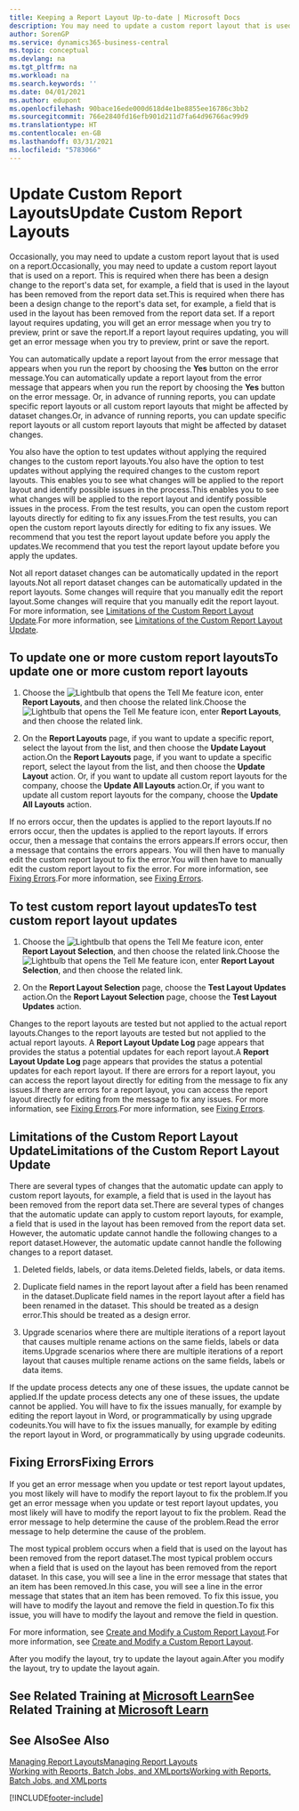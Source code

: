 ```yaml
---
title: Keeping a Report Layout Up-to-date | Microsoft Docs
description: You may need to update a custom report layout that is used on a report. This is required when there has been a design change to the report's data set, for example, a field that is used in the layout has been removed from the report data set.
author: SorenGP
ms.service: dynamics365-business-central
ms.topic: conceptual
ms.devlang: na
ms.tgt_pltfrm: na
ms.workload: na
ms.search.keywords: ''
ms.date: 04/01/2021
ms.author: edupont
ms.openlocfilehash: 90bace16ede000d618d4e1be8855ee16786c3bb2
ms.sourcegitcommit: 766e2840fd16efb901d211d7fa64d96766ac99d9
ms.translationtype: HT
ms.contentlocale: en-GB
ms.lasthandoff: 03/31/2021
ms.locfileid: "5783066"
---
```

# <a name="update-custom-report-layouts"></a><span data-ttu-id="efa10-104">Update Custom Report Layouts</span><span class="sxs-lookup"><span data-stu-id="efa10-104">Update Custom Report Layouts</span></span>
<span data-ttu-id="efa10-105">Occasionally, you may need to update a custom report layout that is used on a report.</span><span class="sxs-lookup"><span data-stu-id="efa10-105">Occasionally, you may need to update a custom report layout that is used on a report.</span></span> <span data-ttu-id="efa10-106">This is required when there has been a design change to the report's data set, for example, a field that is used in the layout has been removed from the report data set.</span><span class="sxs-lookup"><span data-stu-id="efa10-106">This is required when there has been a design change to the report's data set, for example, a field that is used in the layout has been removed from the report data set.</span></span> <span data-ttu-id="efa10-107">If a report layout requires updating, you will get an error message when you try to preview, print or save the report.</span><span class="sxs-lookup"><span data-stu-id="efa10-107">If a report layout requires updating, you will get an error message when you try to preview, print or save the report.</span></span>  

<span data-ttu-id="efa10-108">You can automatically update a report layout from the error message that appears when you run the report by choosing the **Yes** button on the error message.</span><span class="sxs-lookup"><span data-stu-id="efa10-108">You can automatically update a report layout from the error message that appears when you run the report by choosing the **Yes** button on the error message.</span></span> <span data-ttu-id="efa10-109">Or, in advance of running reports, you can update specific report layouts or all custom report layouts that might be affected by dataset changes.</span><span class="sxs-lookup"><span data-stu-id="efa10-109">Or, in advance of running reports, you can update specific report layouts or all custom report layouts that might be affected by dataset changes.</span></span>  

<span data-ttu-id="efa10-110">You also have the option to test updates without applying the required changes to the custom report layouts.</span><span class="sxs-lookup"><span data-stu-id="efa10-110">You also have the option to test updates without applying the required changes to the custom report layouts.</span></span> <span data-ttu-id="efa10-111">This enables you to see what changes will be applied to the report layout and identify possible issues in the process.</span><span class="sxs-lookup"><span data-stu-id="efa10-111">This enables you to see what changes will be applied to the report layout and identify possible issues in the process.</span></span> <span data-ttu-id="efa10-112">From the test results, you can open the custom report layouts directly for editing to fix any issues.</span><span class="sxs-lookup"><span data-stu-id="efa10-112">From the test results, you can open the custom report layouts directly for editing to fix any issues.</span></span> <span data-ttu-id="efa10-113">We recommend that you test the report layout update before you apply the updates.</span><span class="sxs-lookup"><span data-stu-id="efa10-113">We recommend that you test the report layout update before you apply the updates.</span></span>  

<span data-ttu-id="efa10-114">Not all report dataset changes can be automatically updated in the report layouts.</span><span class="sxs-lookup"><span data-stu-id="efa10-114">Not all report dataset changes can be automatically updated in the report layouts.</span></span> <span data-ttu-id="efa10-115">Some changes will require that you manually edit the report layout.</span><span class="sxs-lookup"><span data-stu-id="efa10-115">Some changes will require that you manually edit the report layout.</span></span> <span data-ttu-id="efa10-116">For more information, see [Limitations of the Custom Report Layout Update](ui-update-report-layouts.md#UpdateLimitations).</span><span class="sxs-lookup"><span data-stu-id="efa10-116">For more information, see [Limitations of the Custom Report Layout Update](ui-update-report-layouts.md#UpdateLimitations).</span></span>  

## <a name="to-update-one-or-more-custom-report-layouts"></a><span data-ttu-id="efa10-117">To update one or more custom report layouts</span><span class="sxs-lookup"><span data-stu-id="efa10-117">To update one or more custom report layouts</span></span>  

1.  <span data-ttu-id="efa10-118">Choose the ![Lightbulb that opens the Tell Me feature](media/ui-search/search_small.png "Tell me what you want to do") icon, enter **Report Layouts**, and then choose the related link.</span><span class="sxs-lookup"><span data-stu-id="efa10-118">Choose the ![Lightbulb that opens the Tell Me feature](media/ui-search/search_small.png "Tell me what you want to do") icon, enter **Report Layouts**, and then choose the related link.</span></span>  

2.  <span data-ttu-id="efa10-119">On the **Report Layouts** page, if you want to update a specific report, select the layout from the list, and then choose the **Update Layout** action.</span><span class="sxs-lookup"><span data-stu-id="efa10-119">On the **Report Layouts** page, if you want to update a specific report, select the layout from the list, and then choose the **Update Layout** action.</span></span> <span data-ttu-id="efa10-120">Or, if you want to update all custom report layouts for the company, choose the **Update All Layouts** action.</span><span class="sxs-lookup"><span data-stu-id="efa10-120">Or, if you want to update all custom report layouts for the company, choose the **Update All Layouts** action.</span></span>  

<span data-ttu-id="efa10-121">If no errors occur, then the updates is applied to the report layouts.</span><span class="sxs-lookup"><span data-stu-id="efa10-121">If no errors occur, then the updates is applied to the report layouts.</span></span> <span data-ttu-id="efa10-122">If errors occur, then a message that contains the errors appears.</span><span class="sxs-lookup"><span data-stu-id="efa10-122">If errors occur, then a message that contains the errors appears.</span></span> <span data-ttu-id="efa10-123">You will then have to manually edit the custom report layout to fix the error.</span><span class="sxs-lookup"><span data-stu-id="efa10-123">You will then have to manually edit the custom report layout to fix the error.</span></span> <span data-ttu-id="efa10-124">For more information, see [Fixing Errors](ui-update-report-layouts.md#FixErrors).</span><span class="sxs-lookup"><span data-stu-id="efa10-124">For more information, see [Fixing Errors](ui-update-report-layouts.md#FixErrors).</span></span>  

## <a name="to-test-custom-report-layout-updates"></a><span data-ttu-id="efa10-125">To test custom report layout updates</span><span class="sxs-lookup"><span data-stu-id="efa10-125">To test custom report layout updates</span></span>  

1.  <span data-ttu-id="efa10-126">Choose the ![Lightbulb that opens the Tell Me feature](media/ui-search/search_small.png "Tell me what you want to do") icon, enter **Report Layout Selection**, and then choose the related link.</span><span class="sxs-lookup"><span data-stu-id="efa10-126">Choose the ![Lightbulb that opens the Tell Me feature](media/ui-search/search_small.png "Tell me what you want to do") icon, enter **Report Layout Selection**, and then choose the related link.</span></span>  

2.  <span data-ttu-id="efa10-127">On the **Report Layout Selection** page, choose the **Test Layout Updates** action.</span><span class="sxs-lookup"><span data-stu-id="efa10-127">On the **Report Layout Selection** page, choose the **Test Layout Updates** action.</span></span>  

 <span data-ttu-id="efa10-128">Changes to the report layouts are tested but not applied to the actual report layouts.</span><span class="sxs-lookup"><span data-stu-id="efa10-128">Changes to the report layouts are tested but not applied to the actual report layouts.</span></span> <span data-ttu-id="efa10-129">A **Report Layout Update Log** page appears that provides the status a potential updates for each report layout.</span><span class="sxs-lookup"><span data-stu-id="efa10-129">A **Report Layout Update Log** page appears that provides the status a potential updates for each report layout.</span></span> <span data-ttu-id="efa10-130">If there are errors for a report layout, you can access the report layout directly for editing from the message to fix any issues.</span><span class="sxs-lookup"><span data-stu-id="efa10-130">If there are errors for a report layout, you can access the report layout directly for editing from the message to fix any issues.</span></span> <span data-ttu-id="efa10-131">For more information, see [Fixing Errors](ui-update-report-layouts.md#FixErrors).</span><span class="sxs-lookup"><span data-stu-id="efa10-131">For more information, see [Fixing Errors](ui-update-report-layouts.md#FixErrors).</span></span>  

##  <a name="limitations-of-the-custom-report-layout-update"></a><a name="UpdateLimitations"></a> <span data-ttu-id="efa10-132">Limitations of the Custom Report Layout Update</span><span class="sxs-lookup"><span data-stu-id="efa10-132">Limitations of the Custom Report Layout Update</span></span>  
 <span data-ttu-id="efa10-133">There are several types of changes that the automatic update can apply to custom report layouts, for example, a field that is used in the layout has been removed from the report data set.</span><span class="sxs-lookup"><span data-stu-id="efa10-133">There are several types of changes that the automatic update can apply to custom report layouts, for example, a field that is used in the layout has been removed from the report data set.</span></span> <span data-ttu-id="efa10-134">However, the automatic update cannot handle the following changes to a report dataset.</span><span class="sxs-lookup"><span data-stu-id="efa10-134">However, the automatic update cannot handle the following changes to a report dataset.</span></span>  

1.  <span data-ttu-id="efa10-135">Deleted fields, labels, or data items.</span><span class="sxs-lookup"><span data-stu-id="efa10-135">Deleted fields, labels, or data items.</span></span>  

2.  <span data-ttu-id="efa10-136">Duplicate field names in the report layout after a field has been renamed in the dataset.</span><span class="sxs-lookup"><span data-stu-id="efa10-136">Duplicate field names in the report layout after a field has been renamed in the dataset.</span></span> <span data-ttu-id="efa10-137">This should be treated as a design error.</span><span class="sxs-lookup"><span data-stu-id="efa10-137">This should be treated as a design error.</span></span>  

3.  <span data-ttu-id="efa10-138">Upgrade scenarios where there are multiple iterations of a report layout that causes multiple rename actions on the same fields, labels or data items.</span><span class="sxs-lookup"><span data-stu-id="efa10-138">Upgrade scenarios where there are multiple iterations of a report layout that causes multiple rename actions on the same fields, labels or data items.</span></span>  

 <span data-ttu-id="efa10-139">If the update process detects any one of these issues, the update cannot be applied.</span><span class="sxs-lookup"><span data-stu-id="efa10-139">If the update process detects any one of these issues, the update cannot be applied.</span></span> <span data-ttu-id="efa10-140">You will have to fix the issues manually, for example by editing the report layout in Word, or programmatically by using upgrade codeunits.</span><span class="sxs-lookup"><span data-stu-id="efa10-140">You will have to fix the issues manually, for example by editing the report layout in Word, or programmatically by using upgrade codeunits.</span></span>  

##  <a name="fixing-errors"></a><a name="FixErrors"></a> <span data-ttu-id="efa10-141">Fixing Errors</span><span class="sxs-lookup"><span data-stu-id="efa10-141">Fixing Errors</span></span>  
 <span data-ttu-id="efa10-142">If you get an error message when you update or test report layout updates, you most likely will have to modify the report layout to fix the problem.</span><span class="sxs-lookup"><span data-stu-id="efa10-142">If you get an error message when you update or test report layout updates, you most likely will have to modify the report layout to fix the problem.</span></span> <span data-ttu-id="efa10-143">Read the error message to help determine the cause of the problem.</span><span class="sxs-lookup"><span data-stu-id="efa10-143">Read the error message to help determine the cause of the problem.</span></span>  

 <span data-ttu-id="efa10-144">The most typical problem occurs when a field that is used on the layout has been removed from the report dataset.</span><span class="sxs-lookup"><span data-stu-id="efa10-144">The most typical problem occurs when a field that is used on the layout has been removed from the report dataset.</span></span> <span data-ttu-id="efa10-145">In this case, you will see a line in the error message that states that an item has been removed.</span><span class="sxs-lookup"><span data-stu-id="efa10-145">In this case, you will see a line in the error message that states that an item has been removed.</span></span> <span data-ttu-id="efa10-146">To fix this issue, you will have to modify the layout and remove the field in question.</span><span class="sxs-lookup"><span data-stu-id="efa10-146">To fix this issue, you will have to modify the layout and remove the field in question.</span></span>  

 <span data-ttu-id="efa10-147">For more information, see [Create and Modify a Custom Report Layout](ui-how-create-custom-report-layout.md#ModifyCustomLayout).</span><span class="sxs-lookup"><span data-stu-id="efa10-147">For more information, see [Create and Modify a Custom Report Layout](ui-how-create-custom-report-layout.md#ModifyCustomLayout).</span></span>  

<span data-ttu-id="efa10-148">After you modify the layout, try to update the layout again.</span><span class="sxs-lookup"><span data-stu-id="efa10-148">After you modify the layout, try to update the layout again.</span></span>  

## <a name="see-related-training-at-microsoft-learn"></a><span data-ttu-id="efa10-149">See Related Training at [Microsoft Learn](/learn/modules/change-documents-dynamics-365-business-central/index)</span><span class="sxs-lookup"><span data-stu-id="efa10-149">See Related Training at [Microsoft Learn](/learn/modules/change-documents-dynamics-365-business-central/index)</span></span>

## <a name="see-also"></a><span data-ttu-id="efa10-150">See Also</span><span class="sxs-lookup"><span data-stu-id="efa10-150">See Also</span></span>  
 [<span data-ttu-id="efa10-151">Managing Report Layouts</span><span class="sxs-lookup"><span data-stu-id="efa10-151">Managing Report Layouts</span></span>](ui-manage-report-layouts.md)  
 [<span data-ttu-id="efa10-152">Working with Reports, Batch Jobs, and XMLports</span><span class="sxs-lookup"><span data-stu-id="efa10-152">Working with Reports, Batch Jobs, and XMLports</span></span>](ui-work-report.md)  


[!INCLUDE[footer-include](includes/footer-banner.md)]